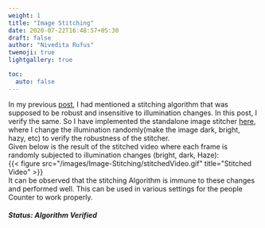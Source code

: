 ```yaml
---
weight: 1
title: "Image Stitching"
date: 2020-07-22T16:48:57+05:30
draft: false
author: "Nivedita Rufus"
twemoji: true
lightgallery: true

toc:
  auto: false
---
```


In my previous [post](https://niveditarufus.github.io/posts/multi-view-people-counter/), I had mentioned a stitching algorithm that was supposed to be robust and insensitive to illumination changes. In this post, I verify the same. So I have implemented the standalone image stitcher [here](https://github.com/niveditarufus/ImageStitching), where I change the illumination randomly(make the image dark, bright, hazy, etc) to verify the robustness of the stitcher.  
Given below is the result of the stitched video where each frame is randomly subjected to illumination changes (bright, dark, Haze):  
{{< figure src="/images/Image-Stitching/stitchedVideo.gif" title="Stitched Video" >}}  
It can be observed that the stitching Algorithm is immune to these changes and performed well. This can be used in various settings for the people Counter to work properly.

##### Status: Algorithm Verified